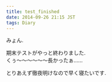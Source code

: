 ```yaml
---
title: test_finished
date: 2014-09-26 21:15 JST
tags: Diary
---
```


みょん.

期末テストがやっと終わりました.  
くぅ〜〜〜〜〜〜長かったぁ......

とりあえず徹夜明けなので早く寝たいです.
